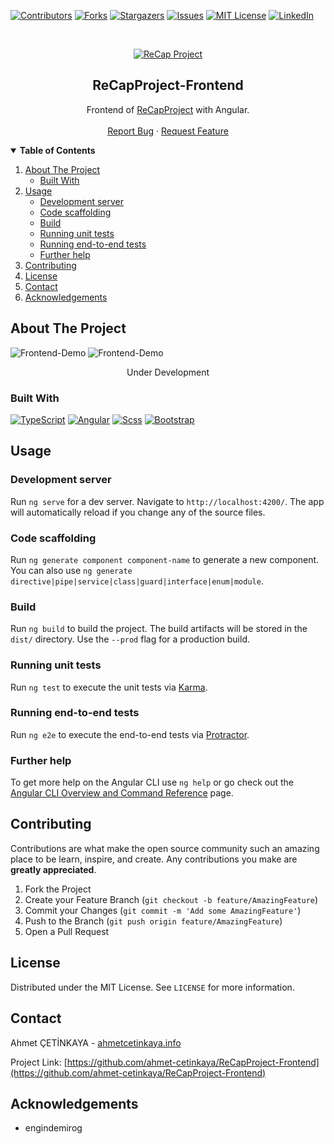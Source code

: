 [![Contributors][contributors-shield]][contributors-url]
[![Forks][forks-shield]][forks-url]
[![Stargazers][stars-shield]][stars-url]
[![Issues][issues-shield]][issues-url]
[![MIT License][license-shield]][license-url]
[![LinkedIn][linkedin-shield]][linkedin-url]

<br />
<p align="center">
  <a href="https://github.com/ahmet-cetinkaya/ReCapProject-Frontend">
    <img src="https://user-images.githubusercontent.com/53148314/110218503-2f2ef700-7ecb-11eb-9753-6f760c72511e.png" alt="ReCap Project">
  </a>
  <h2 align="center">ReCapProject-Frontend</h2>
  <p align="center">
    Frontend of <a href="https://github.com/ahmet-cetinkaya/ReCapProject">ReCapProject</a> with Angular.
    <br />
    <br />
    <a href="https://github.com/ahmet-cetinkaya/ReCapProject-Frontend/issues">Report Bug</a>
    ·
    <a href="https://github.com/ahmet-cetinkaya/ReCapProject-Frontend/issues">Request Feature</a>
  </p>
</p>

<details open="open">
  <summary><strong>Table of Contents</strong></summary>
  <ol>
    <li>
      <a href="#about-the-project">About The Project</a>
      <ul>
        <li><a href="#built-with">Built With</a></li>
      </ul>
    </li>
    <li>
    <a href="#usage">Usage</a>
    <ul>
        <li><a href="#development-server">Development server</a></li>
        <li><a href="#code-scaffolding">Code scaffolding</a></li>
        <li><a href="#build">Build</a></li>
        <li><a href="#running-unit-tests">Running unit tests</a></li>
        <li><a href="#running-end-to-end-tests">Running end-to-end tests</a></li>
        <li><a href="#further-help">Further help</a></li>
      </ul>
    </li>
    <li><a href="#contributing">Contributing</a></li>
    <li><a href="#license">License</a></li>
    <li><a href="#contact">Contact</a></li>
    <li><a href="#acknowledgements">Acknowledgements</a></li>
  </ol>
</details>

## About The Project
![Frontend-Demo](https://user-images.githubusercontent.com/53148314/111346249-183c9180-868f-11eb-94f8-9707a9576e2e.png)
![Frontend-Demo](https://user-images.githubusercontent.com/53148314/111346285-1ffc3600-868f-11eb-9cd5-96d381ca469a.png)

<p align="center">Under Development</p>

### Built With

[![TypeScript](https://img.shields.io/badge/TypeScript-007ACC?style=for-the-badge&logo=typescript&logoColor=white)](https://www.typescriptlang.org/)
[![Angular](https://img.shields.io/badge/Angular-DD0031?style=for-the-badge&logo=angular&logoColor=white)](https://angular.io/)
[![Scss](https://img.shields.io/badge/Scss-CC6699?style=for-the-badge&logo=sass&logoColor=white)](https://sass-lang.com/)
[![Bootstrap](https://img.shields.io/badge/Bootstrap-563D7C?style=for-the-badge&logo=bootstrap&logoColor=white)](https://getbootstrap.com/docs/)



## Usage
### Development server

Run `ng serve` for a dev server. Navigate to `http://localhost:4200/`. The app will automatically reload if you change any of the source files.

### Code scaffolding

Run `ng generate component component-name` to generate a new component. You can also use `ng generate directive|pipe|service|class|guard|interface|enum|module`.

### Build

Run `ng build` to build the project. The build artifacts will be stored in the `dist/` directory. Use the `--prod` flag for a production build.

### Running unit tests

Run `ng test` to execute the unit tests via [Karma](https://karma-runner.github.io).

### Running end-to-end tests

Run `ng e2e` to execute the end-to-end tests via [Protractor](http://www.protractortest.org/).

### Further help

To get more help on the Angular CLI use `ng help` or go check out the [Angular CLI Overview and Command Reference](https://angular.io/cli) page.

## Contributing

Contributions are what make the open source community such an amazing place to be learn, inspire, and create. Any contributions you make are **greatly appreciated**.

1. Fork the Project
2. Create your Feature Branch (`git checkout -b feature/AmazingFeature`)
3. Commit your Changes (`git commit -m 'Add some AmazingFeature'`)
4. Push to the Branch (`git push origin feature/AmazingFeature`)
5. Open a Pull Request

## License

Distributed under the MIT License. See `LICENSE` for more information.

## Contact

Ahmet ÇETİNKAYA - [ahmetcetinkaya.info](https://ahmetcetinkaya.info/)

Project Link: [https://github.com/ahmet-cetinkaya/ReCapProject-Frontend](https://github.com/ahmet-cetinkaya/ReCapProject-Frontend)

## Acknowledgements

- engindemirog

[contributors-shield]: https://img.shields.io/github/contributors/ahmet-cetinkaya/ReCapProject-Frontend.svg?style=for-the-badge
[contributors-url]: https://github.com/ahmet-cetinkaya/ReCapProject-Frontend/graphs/contributors
[forks-shield]: https://img.shields.io/github/forks/ahmet-cetinkaya/ReCapProject-Frontend.svg?style=for-the-badge
[forks-url]: https://github.com/ahmet-cetinkaya/ReCapProject-Frontend/network/members
[stars-shield]: https://img.shields.io/github/stars/ahmet-cetinkaya/ReCapProject-Frontend.svg?style=for-the-badge
[stars-url]: https://github.com/ahmet-cetinkaya/ReCapProject-Frontend/stargazers
[issues-shield]: https://img.shields.io/github/issues/ahmet-cetinkaya/ReCapProject-Frontend.svg?style=for-the-badge
[issues-url]: https://github.com/ahmet-cetinkaya/ReCapProject-Frontend/issues
[license-shield]: https://img.shields.io/github/license/ahmet-cetinkaya/ReCapProject-Frontend.svg?style=for-the-badge
[license-url]: https://github.com/ahmet-cetinkaya/ReCapProject-Frontend/blob/master/LICENSE.txt
[linkedin-shield]: https://img.shields.io/badge/-LinkedIn-black.svg?style=for-the-badge&logo=linkedin&colorB=555
[linkedin-url]: https://linkedin.com/in/ahmet-cetinkaya
